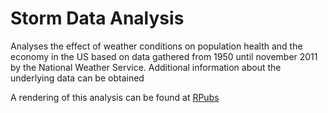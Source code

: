 # Storm Data Analysis
Analyses the effect of weather conditions on population health and the economy in the US based on data gathered from 1950 until november 2011 by the National Weather Service. Additional information about the underlying data can be obtained

A rendering of this analysis can be found at [RPubs](http://rpubs.com/blievrouw/storm-data-analysis)
